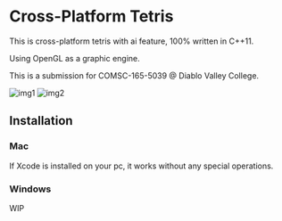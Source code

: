 # Cross-Platform Tetris

This is cross-platform tetris with ai feature, 100% written in C++11. 

Using OpenGL as a graphic engine.

This is a submission for COMSC-165-5039 @ Diablo Valley College.

![img1](https://i.imgur.com/NQI6zH8.png)
![img2](https://i.imgur.com/mNicU3C.png)

## Installation

### Mac
If Xcode is installed on your pc, it works without any special operations.

### Windows
WIP
